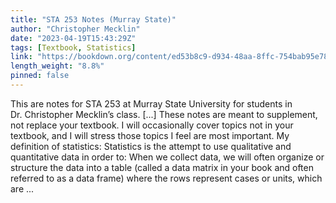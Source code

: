 ```yaml
---
title: "STA 253 Notes (Murray State)"
author: "Christopher Mecklin"
date: "2023-04-19T15:43:29Z"
tags: [Textbook, Statistics]
link: "https://bookdown.org/content/ed53b8c9-d934-48aa-8ffc-754bab95e782/"
length_weight: "8.8%"
pinned: false
---
```


This are notes for STA 253 at Murray State University for students in Dr. Christopher Mecklin’s class. [...] These notes are meant to supplement, not replace your textbook. I will occasionally cover topics not in your textbook, and I will stress those topics I feel are most important. My definition of statistics: Statistics is the attempt to use qualitative and quantitative data in order to: When we collect data, we will often organize or structure the data into a table (called a data matrix in your book and often referred to as a data frame) where the rows represent cases or units, which are  ...
